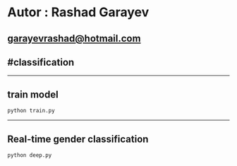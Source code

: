 # Autor : Rashad Garayev #
## garayevrashad@hotmail.com ##


#classification
- 

----------
## train model ##

`python train.py`

----------

## Real-time gender classification ##

`python deep.py`



